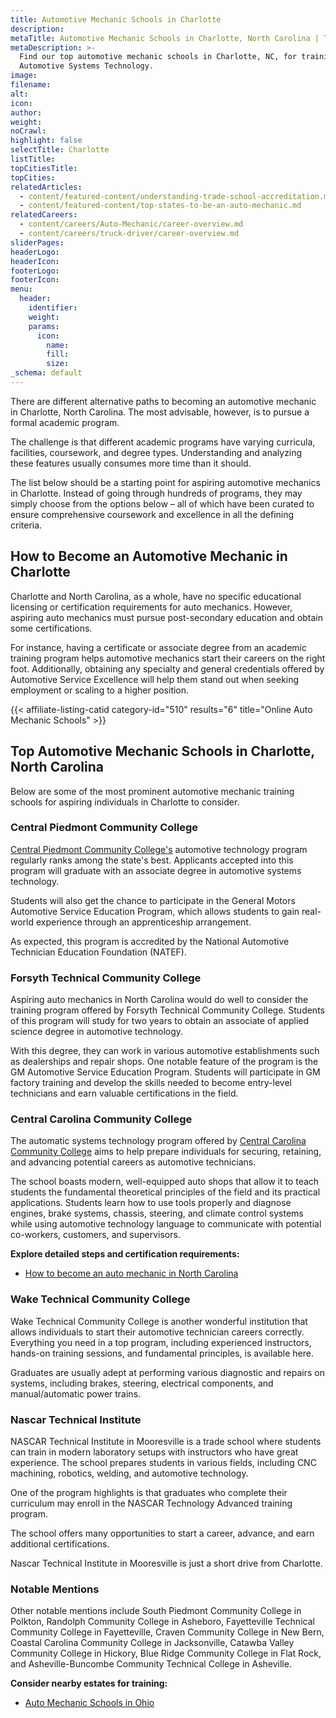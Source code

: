 ```yaml
---
title: Automotive Mechanic Schools in Charlotte
description:
metaTitle: Automotive Mechanic Schools in Charlotte, North Carolina | TTS
metaDescription: >-
  Find our top automotive mechanic schools in Charlotte, NC, for training in
  Automotive Systems Technology.
image:
filename:
alt:
icon:
author:
weight:
noCrawl:
highlight: false
selectTitle: Charlotte
listTitle:
topCitiesTitle:
topCities:
relatedArticles:
  - content/featured-content/understanding-trade-school-accreditation.md
  - content/featured-content/top-states-to-be-an-auto-mechanic.md
relatedCareers:
  - content/careers/Auto-Mechanic/career-overview.md
  - content/careers/truck-driver/career-overview.md
sliderPages:
headerLogo:
headerIcon:
footerLogo:
footerIcon:
menu:
  header:
    identifier:
    weight:
    params:
      icon:
        name:
        fill:
        size:
_schema: default
---
```

There are different alternative paths to becoming an automotive mechanic in Charlotte, North Carolina. The most advisable, however, is to pursue a formal academic program.

The challenge is that different academic programs have varying curricula, facilities, coursework, and degree types. Understanding and analyzing these features usually consumes more time than it should.

The list below should be a starting point for aspiring automotive mechanics in Charlotte. Instead of going through hundreds of programs, they may simply choose from the options below – all of which have been curated to ensure comprehensive coursework and excellence in all the defining criteria.

## **How to Become an Automotive Mechanic in Charlotte**

Charlotte and North Carolina, as a whole, have no specific educational licensing or certification requirements for auto mechanics. However, aspiring auto mechanics must pursue post-secondary education and obtain some certifications.

For instance, having a certificate or associate degree from an academic training program helps automotive mechanics start their careers on the right foot. Additionally, obtaining any specialty and general credentials offered by Automotive Service Excellence will help them stand out when seeking employment or scaling to a higher position.

{{< affiliate-listing-catid category-id="510" results="6" title="Online Auto Mechanic Schools" >}}

## **Top Automotive Mechanic Schools in Charlotte, North Carolina**

Below are some of the most prominent automotive mechanic training schools for aspiring individuals in Charlotte to consider.

### **Central Piedmont Community College**

[Central Piedmont Community College's](https://www.cpcc.edu/programs/automotive-systems-technology) automotive technology program regularly ranks among the state's best. Applicants accepted into this program will graduate with an associate degree in automotive systems technology.

Students will also get the chance to participate in the General Motors Automotive Service Education Program, which allows students to gain real-world experience through an apprenticeship arrangement.

As expected, this program is accredited by the National Automotive Technician Education Foundation (NATEF).

### **Forsyth Technical Community College**

Aspiring auto mechanics in North Carolina would do well to consider the training program offered by Forsyth Technical Community College. Students of this program will study for two years to obtain an associate of applied science degree in automotive technology.

With this degree, they can work in various automotive establishments such as dealerships and repair shops. One notable feature of the program is the GM Automotive Service Education Program. Students will participate in GM factory training and develop the skills needed to become entry-level technicians and earn valuable certifications in the field.

### Central Carolina Community College

The automatic systems technology program offered by [Central Carolina Community College](https://www.cccc.edu/curriculum/majors/automotivesystemstechnologies/) aims to help prepare individuals for securing, retaining, and advancing potential careers as automotive technicians.

The school boasts modern, well-equipped auto shops that allow it to teach students the fundamental theoretical principles of the field and its practical applications. Students learn how to use tools properly and diagnose engines, brake systems, chassis, steering, and climate control systems while using automotive technology language to communicate with potential co-workers, customers, and supervisors.

**Explore detailed steps and certification requirements:**

* [How to become an auto mechanic in North Carolina](https://toptradeschools.com/near-you/auto-mechanic/north-carolina/)

### Wake Technical Community College

Wake Technical Community College is another wonderful institution that allows individuals to start their automotive technician careers correctly. Everything you need in a top program, including experienced instructors, hands-on training sessions, and fundamental principles, is available here.

Graduates are usually adept at performing various diagnostic and repairs on systems, including brakes, steering, electrical components, and manual/automatic power trains.

### Nascar Technical Institute

NASCAR Technical Institute in Mooresville is a trade school where students can train in modern laboratory setups with instructors who have great experience. The school prepares students in various fields, including CNC machining, robotics, welding, and automotive technology.

One of the program highlights is that graduates who complete their curriculum may enroll in the NASCAR Technology Advanced training program.

The school offers many opportunities to start a career, advance, and earn additional certifications.

Nascar Technical Institute in Mooresville is just a short drive from Charlotte.

### Notable Mentions

Other notable mentions include South Piedmont Community College in Polkton, Randolph Community College in Asheboro, Fayetteville Technical Community College in Fayetteville, Craven Community College in New Bern, Coastal Carolina Community College in Jacksonville, Catawba Valley Community College in Hickory, Blue Ridge Community College in Flat Rock, and Asheville-Buncombe Community Technical College in Asheville.

**Consider nearby estates for training:**

* [Auto Mechanic Schools in Ohio](https://toptradeschools.com/near-you/auto-mechanic/ohio/)